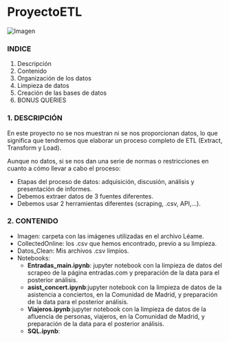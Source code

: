# ProyectoETL

![Imagen](https://github.com/SaraPazo/ProjectET/tree/main/Imagen/imagenpor.png)


### INDICE
1. Descripción
2. Contenido
3. Organización de los datos
4. Limpieza de datos
5. Creación de las bases de datos
6. BONUS QUERIES



### 1. DESCRIPCIÓN

En este proyecto no se nos muestran ni se nos proporcionan datos, lo que significa que tendremos que elaborar un proceso completo de ETL (Extract, Transform y Load).

Aunque no datos, si se nos dan una serie de normas o restricciones en cuanto a cómo llevar a cabo el proceso:
- Etapas del proceso de datos: adquisición, discusión, análisis y presentación de informes.
- Debemos extraer datos de 3 fuentes diferentes.
- Debemos usar 2 herramientas diferentes (scraping, .csv, API,...).



### 2. CONTENIDO
- Imagen: carpeta con las imágenes utilizadas en el archivo Léame.
- CollectedOnline: los .csv que hemos encontrado, previo a su limpieza.
- Datos_Clean: Mis archivos .csv limpios. 
- Notebooks: 
    - **Entradas_main.ipynb**: jupyter notebook con la limpieza de datos del scrapeo de la página entradas.com y preparación de la data para el posterior análisis.
    -  **asist_concert.ipynb**:jupyter notebook con la limpieza de datos de la asistencia a conciertos, en la Comunidad de Madrid, y preparación de la data para el posterior análisis.
    -  **Viajeros.ipynb**:jupyter notebook con la limpieza de datos de la afluencia de personas, viajeros, en la Comunidad de Madrid, y preparación de la data para el posterior análisis.
    - **SQL.ipynb**:

